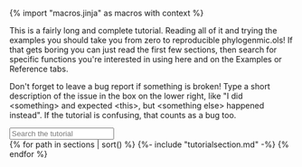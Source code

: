 {% import "macros.jinja" as macros with context %}

This is a fairly long and complete tutorial. Reading all of it and trying the
examples you should take you from zero to reproducible phylogenmic.ols!
If that gets boring you can just read the first few sections, then
search for specific functions you're interested in using here and on the
Examples or Reference tabs.

Don't forget to leave a bug report if something is broken! 
Type a short description of the issue in the box on the lower right,
like "I did \<something\> and expected \<this\>, but \<something else\> happened instead".
If the tutorial is confusing, that counts as a bug too.

<input id="tutorialsearch" placeholder="Search the tutorial" id="box" type="text"/>

<div id="tutorial">
{% for path in sections | sort() %}
	  {%- include "tutorialsection.md" -%}
{% endfor %}
</div>
